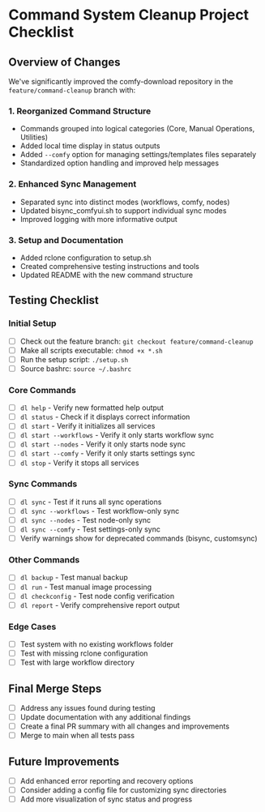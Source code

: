 # Command System Cleanup Project Checklist

## Overview of Changes

We've significantly improved the comfy-download repository in the `feature/command-cleanup` branch with:

### 1. Reorganized Command Structure
- Commands grouped into logical categories (Core, Manual Operations, Utilities)
- Added local time display in status outputs
- Added `--comfy` option for managing settings/templates files separately
- Standardized option handling and improved help messages

### 2. Enhanced Sync Management
- Separated sync into distinct modes (workflows, comfy, nodes)
- Updated bisync_comfyui.sh to support individual sync modes
- Improved logging with more informative output

### 3. Setup and Documentation
- Added rclone configuration to setup.sh
- Created comprehensive testing instructions and tools
- Updated README with the new command structure

## Testing Checklist

### Initial Setup
- [ ] Check out the feature branch: `git checkout feature/command-cleanup`
- [ ] Make all scripts executable: `chmod +x *.sh`
- [ ] Run the setup script: `./setup.sh`
- [ ] Source bashrc: `source ~/.bashrc`

### Core Commands
- [ ] `dl help` - Verify new formatted help output
- [ ] `dl status` - Check if it displays correct information
- [ ] `dl start` - Verify it initializes all services
- [ ] `dl start --workflows` - Verify it only starts workflow sync
- [ ] `dl start --nodes` - Verify it only starts node sync
- [ ] `dl start --comfy` - Verify it only starts settings sync
- [ ] `dl stop` - Verify it stops all services

### Sync Commands
- [ ] `dl sync` - Test if it runs all sync operations
- [ ] `dl sync --workflows` - Test workflow-only sync
- [ ] `dl sync --nodes` - Test node-only sync
- [ ] `dl sync --comfy` - Test settings-only sync
- [ ] Verify warnings show for deprecated commands (bisync, customsync)

### Other Commands
- [ ] `dl backup` - Test manual backup
- [ ] `dl run` - Test manual image processing
- [ ] `dl checkconfig` - Test node config verification
- [ ] `dl report` - Verify comprehensive report output

### Edge Cases
- [ ] Test system with no existing workflows folder
- [ ] Test with missing rclone configuration
- [ ] Test with large workflow directory

## Final Merge Steps
- [ ] Address any issues found during testing
- [ ] Update documentation with any additional findings
- [ ] Create a final PR summary with all changes and improvements
- [ ] Merge to main when all tests pass

## Future Improvements
- [ ] Add enhanced error reporting and recovery options
- [ ] Consider adding a config file for customizing sync directories
- [ ] Add more visualization of sync status and progress